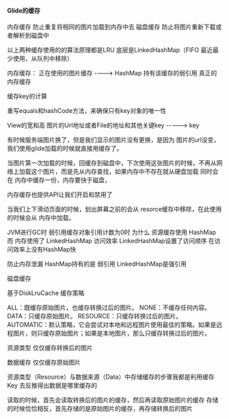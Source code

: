 #### Glide的缓存

内存缓存
防止重复将相同的图片加载到内存中去
磁盘缓存
防止将图片重新下载或者解析到磁盘中



以上两种缓存使用的的算法原理都是LRU 底层是LinkedHashMap（FIFO 最近最少使用，从队列中移除）

内存缓存：
正在使用的图片缓存 ----> HashMap 持有该缓存的弱引用
真正的内存缓存

缓存key的计算

重写equals和hashCode方法，来确保只有key对象的唯一性

 View的宽和高 图片的Url地址或者File的地址和其他关键key -----> key

 有时候服务端图片换了，但是我们显示的图片没有更换，是因为 图片的url没变，我们使用glide加载的时候就直接用缓存了。

 当图片第一次加载的时候，回缓存到磁盘中，下次使用这张图片的时候，不再从网络上加载这个图片，而是先从内存查找，如果内存中不存在就从硬盘加载 同时会在
 内存中缓存一份，内存要快于磁盘，

 内存缓存也提供API让我们开启和禁用了

 当我们上下滑动页面的时候，划出屏幕之前的会从 resorce缓存中移除，在此使用的时候会从 内存中加载。

  JVM进行GC时
  弱引用缓存对象引用计数为0时
 为什么 资源缓存使用 HashMap 而 内存使用了 LinkedHashMap
 访问效率
 LinkedHashMap设置了访问顺序 在访问效率上没有HashMap快

 防止内存泄漏
 HashMap持有的是 弱引用 LinkedHashMap是强引用

 磁盘缓存

 基于DiskLruCache
 缓存策略

ALL：既缓存原始图片，也缓存转换过后的图片。
NONE：不缓存任何内容。
DATA：只缓存原始图片。
RESOURCE：只缓存转换过后的图片。
AUTOMATIC：默认策略，它会尝试对本地和远程图片使用最佳的策略。如果是远程图片，则只缓存原始图片；如果是本地图片，那么只缓存转换过后的图片。

资源类型
仅仅缓存转换后的图片

数据缓存
仅仅缓存原始图片

资源类型（Resource）与数据来源（Data）中存储缓存的步骤我都是利用缓存 Key 去反推得出数据是哪里缓存的

读取的时候，首先会读取转换后的图片的缓存，然后再读取原始图片的缓存
存储的时候恰恰相反，首先存储的是原始图片的缓存，再存储转换后的图片
